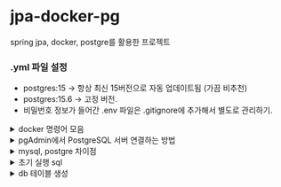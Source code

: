 # jpa-docker-pg
spring jpa, docker, postgre를 활용한 프로젝트

### .yml 파일 설정
- postgres:15 → 항상 최신 15버전으로 자동 업데이트됨 (가끔 비추천)
- postgres:15.6 → 고정 버전.
- 비밀번호 정보가 들어간 .env 파일은 .gitignore에 추가해서 별도로 관리하기.

<details>
  <summary>docker 명령어 모음</summary>
  <사용하는 명령어><br>
  docker-compose up -d .yml 파일 기반 설치
  <br> docker start postgres15_6 pgadmin 컨테이너(postgres15_6,  pgadmin) 실행
  <br> docker stop postgres15_6 pgadmin 컨테이너 중단
  <br> docker-compose down 컨테이너 중지 (.yml 파일이 있는 경로에서 실행)
  <br> docker-compose down -v 볼륨 포함 삭제
  <br> docker-compose down --rmi all -v 이미지까지 삭제
  <br><br>
  
  <기본명령어><br>
  docker-compose up -d	컨테이너 최초 실행 또는 재실행 (필요시 재생성 포함)
  <br> docker ps 실행중인 컨테이너 확인
  <br> docker start <컨테이너명>	이미 생성된 컨테이너를 다시 시작할 때 사용
  <br> docker ps -a	정지된 컨테이너 목록 포함 전체 컨테이너 확인
  <br> docker logs <컨테이너명>	컨테이너 로그 확인해서 정상 작동 여부 체크
</details>

<details>
  <summary>pgAdmin에서 PostgreSQL 서버 연결하는 방법</summary>

### ✅ 1. pgAdmin에서 서버 추가

1. 첫 화면에서 새 서버 추가
2. 팝업창 뜨면 아래처럼 채우기:

---

### 🧩 General 탭

| 항목 | 값 |
|------|----|
| Name | `local-postgres` (자유롭게) |

---

### 🔌 Connection 탭

| 항목 | 값 |
|------|----|
| Host name/address | `db` ← **중요! docker-compose 안에서 db 컨테이너 이름 사용** |
| Port | `5432` |
| Maintenance database | `${POSTGRES_DB}` 예: `mydb` |
| Username | `${POSTGRES_USER}` 예: `postgres` 또는 `myapp` |
| Password | `${POSTGRES_PASSWORD}` 예: `secret123` |
| Save Password | ✅ 체크 |

※ 위 값들은 `.env` 파일 또는 `docker-compose.yml`의 `environment:` 아래 설정한 값.


## 🎯 연결 후

1. 왼쪽 트리에서 방금 만든 `local-postgres` 클릭
2. `Databases > mydb > Schemas > public > Tables` 로 내려가면
3. 스키마, 테이블 등 구조 확인 가능

</details>

<details>
  <summary>mysql, postgre 차이점</summary>

## ❗차이점 설명

| 항목 | MySQL | PostgreSQL |
|------|-------|-------------|
| 사용자 접속 제어 | `'user'@'localhost'`, `'user'@'%'` | **PostgreSQL은 `pg_hba.conf`로 제어** |
| 문자셋 지정 | `CHARACTER SET utf8mb4` | PostgreSQL은 기본이 UTF-8 (지정 필요 거의 없음) |
| 권한 부여 방식 | `GRANT ... ON db.*` | `GRANT ... ON DATABASE db` |

> PostgreSQL은 호스트 구분 없이 `pg_hba.conf` 파일에서 접속 방식 설정하므로, SQL 자체에는 `'@localhost'` 같은 구문이 없음.

---

</details>

<details>
  <summary>초기 실행 sql</summary>
  SQL 실행 - GRANT ALL PRIVILEGES ON DATABASE app_db TO app_user;
</details>

<details>
  <summary>db 테이블 생성</summary>
<br>
    CREATE TABLE IF NOT EXISTS "user" (  <br>
      email VARCHAR(50) PRIMARY KEY NOT NULL,  <br>
      name VARCHAR(50),  <br>
      create_date TIMESTAMP  <br>
    );  <br>

</details>
